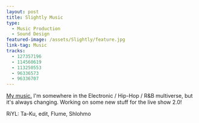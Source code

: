 ```yaml
---
layout: post
title: Slightly Music
type:
  - Music Production
  - Sound Design
featured-image: /assets/Slightly/feature.jpg
link-tag: Music
tracks:
  - 127357196
  - 114560619
  - 113250553
  - 96336573
  - 96336707
---
```

<a href="http://soundcloud.com">My music.</a> I'm somewhere in the Electronic / Hip-Hop / R&B  multiverse, but it's always changing.  Working on some new stuff for the live show 2.0!

RiYL: Ta-Ku, edit, Flume, Shlohmo